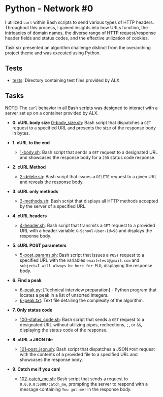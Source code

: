 # Python - Network #0

I utilized `curl` within Bash scripts to send various types of HTTP headers. Throughout this process, I gained insights into how URLs function, the intricacies of domain names, the diverse range of HTTP request/response header fields and status codes, and the effective utilization of cookies.

Task six presented an algorithm challenge distinct from the overarching project theme and was executed using Python.

## Tests

* [tests](./tests): Directory containing test files provided by ALX.

## Tasks

NOTE: The `curl` behavior in all Bash scripts was designed to interact with a server set up on a container provided by ALX.

* **0. cURL body size**
  [0-body_size.sh](./0-body_size.sh): Bash script that dispatches a `GET` request to a specified URL and presents the size of the response body in bytes.

* **1. cURL to the end**
  * [1-body.sh](./1-body.sh): Bash script that sends a `GET` request to a designated URL and showcases the response body for a `200` status code response.

* **2. cURL Method**
  * [2-delete.sh](./2-delete.sh): Bash script that issues a `DELETE` request to a given URL and reveals the response body.

* **3. cURL only methods**
  * [3-methods.sh](./3-methods.sh): Bash script that displays all HTTP methods accepted by the server of a specified URL.

* **4. cURL headers**
  * [4-header.sh](./4-header.sh): Bash script that transmits a `GET` request to a provided URL with a header variable `X-School-User-Id=98` and displays the response body.

* **5. cURL POST parameters**
  * [5-post_params.sh](./5-post_params.sh): Bash script that issues a `POST` request to a specified URL with the variables `email=test@gmail.com` and `subject=I will always be here for PLD`, displaying the response body.

* **6. Find a peak**
  * [6-peak.py](./6-peak.py): [Technical interview preparation] - Python program that locates a peak in a list of unsorted integers.
  * [6-peak.txt](./6-peak.txt): Text file detailing the complexity of the algorithm.

* **7. Only status code**
  * [100-status_code.sh](./100-status_code.sh): Bash script that sends a `GET` request to a designated URL without utilizing pipes, redirections, `;`, or `&&`, displaying the status code of the response.

* **8. cURL a JSON file**
  * [101-post_json.sh](./101-post_json.sh): Bash script that dispatches a JSON `POST` request with the contents of a provided file to a specified URL and showcases the response body.

* **9. Catch me if you can!**
  * [102-catch_me.sh](./102-catch_me.sh): Bash script that sends a request to `0.0.0.0:5000/catch_me`, prompting the server to respond with a message containing `You got me!` in the response body.
